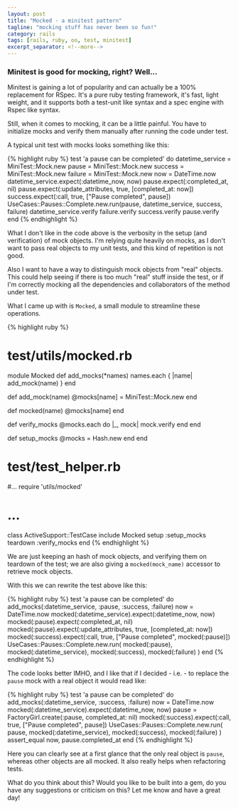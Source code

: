 ```yaml
---
layout: post
title: "Mocked - a minitest pattern"
tagline: "mocking stuff has never been so fun!"
category: rails
tags: [rails, ruby, oo, test, minitest]
excerpt_separator: <!--more-->
---
```


### Minitest is good for mocking, right? Well...

Minitest is gaining a lot of popularity and can actually be a 100% replacement
for RSpec. It's a pure ruby testing framework, it's fast, light weight, and it
supports both a test-unit like syntax and a spec engine with Rspec like syntax.

Still, when it comes to mocking, it can be a little painful. You have to
initialize mocks and verify them manually after running the code under test.

<!--more-->

A typical unit test with mocks looks something like this:

{% highlight ruby %}
test 'a pause can be completed' do
  datetime_service = MiniTest::Mock.new
  pause            = MiniTest::Mock.new
  success          = MiniTest::Mock.new
  failure          = MiniTest::Mock.new
  now = DateTime.now
  datetime_service.expect(:datetime_now, now)
  pause.expect(:completed_at, nil)
  pause.expect(:update_attributes, true, [completed_at: now])
  success.expect(:call, true, ["Pause completed", pause])
  UseCases::Pauses::Complete.new.run(pause, datetime_service, success, failure)
  datetime_service.verify
  failure.verify
  success.verify
  pause.verify
end
{% endhighlight %}

What I don't like in the code above is the verbosity in the setup (and
verification) of mock objects. I'm relying quite heavily on mocks, as I don't
want to pass real objects to my unit tests, and this kind of repetition is not
good.

Also I want to have a way to distinguish mock objects from "real" objects.
This could help seeing if there is too much "real" stuff inside the test, or if
I'm correctly mocking all the dependencies and collaborators of the method under
test.

What I came up with is `Mocked`, a small module to streamline these operations.


{% highlight ruby %}
# test/utils/mocked.rb
module Mocked
  def add_mocks(*names)
    names.each { |name| add_mock(name) }
  end

  def add_mock(name)
    @mocks[name] = MiniTest::Mock.new
  end

  def mocked(name)
    @mocks[name]
  end

  def verify_mocks
    @mocks.each do |_, mock|
      mock.verify
    end
  end

  def setup_mocks
    @mocks = Hash.new
  end
end

# test/test_helper.rb

#...
require 'utils/mocked'
# ...
class ActiveSupport::TestCase
  include Mocked
  setup :setup_mocks
  teardown :verify_mocks
end
{% endhighlight %}

We are just keeping an hash of mock objects, and verifying them on teardown of
the test; we are also giving a `mocked(mock_name)` accessor to retrieve mock
objects.

With this we can rewrite the test above like this:

{% highlight ruby %}
test 'a pause can be completed' do
  add_mocks(:datetime_service, :pause, :success, :failure)
  now = DateTime.now
  mocked(:datetime_service).expect(:datetime_now, now)
  mocked(:pause).expect(:completed_at, nil)
  mocked(:pause).expect(:update_attributes, true, [completed_at: now])
  mocked(:success).expect(:call, true, ["Pause completed", mocked(:pause)])
  UseCases::Pauses::Complete.new.run(
    mocked(:pause),
    mocked(:datetime_service),
    mocked(:success),
    mocked(:failure)
  )
end
{% endhighlight %}

The code looks better IMHO, and I like that if I decided - i.e. - to replace
the `pause` mock with a real object it would read like:

{% highlight ruby %}
test 'a pause can be completed' do
  add_mocks(:datetime_service, :success, :failure)
  now = DateTime.now
  mocked(:datetime_service).expect(:datetime_now, now)
  pause = FactoryGirl.create(:pause, completed_at: nil)
  mocked(:success).expect(:call, true, ["Pause completed", pause])
  UseCases::Pauses::Complete.new.run(
    pause,
    mocked(:datetime_service),
    mocked(:success),
    mocked(:failure)
  )
  assert_equal now, pause.completed_at
end
{% endhighlight %}

Here you can clearly see at a first glance that the only real object is `pause`,
whereas other objects are all mocked. It also really helps when refactoring
tests.

What do you think about this? Would you like to be built into a gem, do you have
any suggestions or criticism on this? Let me know and have a great day!
